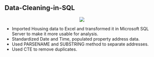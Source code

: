 ## Data-Cleaning-in-SQL

<p align="center">
  <img src="https://user-images.githubusercontent.com/96490650/191078463-17b5ad6f-61e4-4c40-abb8-6792a46d9a24.jpg" />
</p>

* Imported Housing data to Excel and transformed it in Microsoft SQL Server to make it more usable for
analysis.
* Standardized Date and Time, populated property address data.
* Used PARSENAME and SUBSTRING method to separate addresses.
* Used CTE to remove duplicates.
